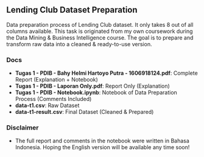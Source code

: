 ## Lending Club Dataset Preparation
Data preparation process of Lending Club dataset. It only takes 8 out of all columns available. This task is originated from my own coursework during the Data Mining & Business Intelligence course. The goal is to prepare and transform raw data into a cleaned & ready-to-use version.

### Docs
- **Tugas 1 - PDIB - Bahy Helmi Hartoyo Putra - 1606918124.pdf**: Complete Report (Explanation + Notebook)
- **Tugas 1 - PDIB - Laporan Only.pdf**: Report Only (Explanation)
- **Tugas 1 - PDIB - Notebook.ipynb**: Notebook of Data Preparation Process (Comments Included)
- **data-t1.csv**: Raw Dataset
- **data-t1-result.csv**: Final Dataset (Cleaned & Prepared)

### Disclaimer
- The full report and comments in the notebook were written in Bahasa Indonesia. Hoping the English version will be available any time soon!
